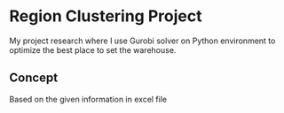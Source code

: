 # Region Clustering Project
My project research where I use Gurobi solver on Python environment to optimize the best place to set the warehouse.

## Concept
Based on the given information in excel file
